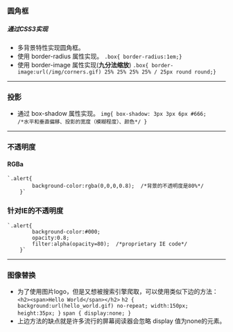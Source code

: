 ### 圆角框
##### 通过CSS3实现
- 多背景特性实现圆角框。
- 使用 border-radius 属性实现。
`.box{ border-radius:1em;}`
- 使用 border-image 属性实现(**九分法缩放**)
`.box{ border-image:url(/img/corners.gif) 25% 25% 25% 25% / 25px round round;} `

---
### 投影
- 通过 box-shadow 属性实现。
    `img{
        box-shadow: 3px 3px 6px #666;      
         /*水平和垂直偏移、投影的宽度（模糊程度）、颜色*/
    }`

---
### 不透明度
#### RGBa
    `.alert{
            background-color:rgba(0,0,0,0.8);  /*背景的不透明度是80%*/
        }`
### 针对IE的不透明度
    `.alert{
            background-color:#000;
            opacity:0.8;
            filter:alpha(opacity=80);  /*proprietary IE code*/
        }`

---
### 图像替换
- 为了使用图片logo，但是又想被搜索引擎爬取，可以使用类似下边的方法：
  `<h2><span>Hello World</span></h2>`
  `h2 { background:url(hello_world.gif) no-repeat;
        width:150px;
        height:35px;
  }`
  `span {
      display:none;
  }`
- 上边方法的缺点就是许多流行的屏幕阅读器会忽略 display 值为none的元素。